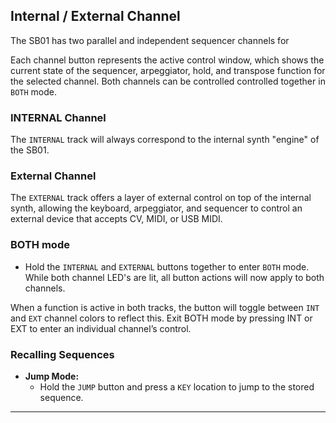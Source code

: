 ## Internal / External Channel

<article>

The SB01 has two parallel and independent sequencer channels for 

Each channel button represents the active control window, which shows the current state of the sequencer, arpeggiator, hold, and transpose function for the selected channel. Both channels can be controlled controlled together in `BOTH` mode.

### INTERNAL Channel

The `INTERNAL` track will always correspond to the internal synth "engine" of the SB01. 

### External Channel

The `EXTERNAL` track offers a layer of external control on top of the internal synth, allowing the keyboard, arpeggiator, and sequencer to control an external device that accepts CV, MIDI, or USB MIDI. 

### BOTH mode

* Hold the `INTERNAL` and `EXTERNAL` buttons together to enter `BOTH` mode. While both channel LED's are lit, all button actions will now apply to both channels. 

When a function is active in both tracks, the button will toggle between `INT` and `EXT` channel colors to reflect this.
Exit BOTH mode by pressing INT or EXT to enter an individual channel’s control.

### Recalling Sequences

* **Jump Mode:**
    * Hold the `JUMP` button and press a `KEY` location to jump to the stored sequence.

</article>

---
